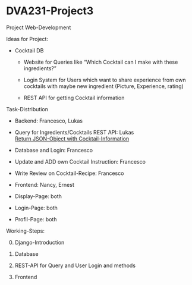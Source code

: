 # DVA231-Project3
Project Web-Development

Ideas for Project:

- Cocktail DB
  - Website for Queries like “Which Cocktail can I make with these ingredients?”
  
  - Login System for Users which want to share experience from own cocktails with maybe 	 new ingredient (Picture, Experience, rating)
  
  - REST API for getting Cocktail information

Task-Distribution

- Backend: Francesco, Lukas
	
 - Query for Ingredients/Cocktails REST API: Lukas  
 [Return JSON-Object with Cocktail-Information](https://www.thecocktaildb.com/api.php)

 - Database and Login: Francesco

 - Update and ADD own Cocktail Instruction: Francesco

 - Write Review on Cocktail-Recipe:  Francesco



- Frontend: Nancy, Ernest

 - Display-Page: both

 - Login-Page: both

 - Profil-Page: both



Working-Steps:

0. Django-Introduction

1. Database

2. REST-API for Query and User Login and methods

3. Frontend 
